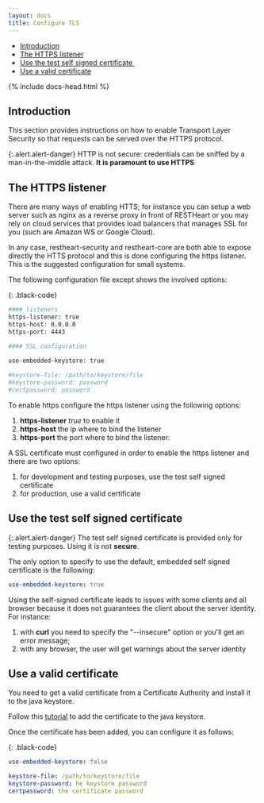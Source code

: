 ```yaml
---
layout: docs
title: Configure TLS
---
```


<div markdown="1" class="d-none d-xl-block col-xl-2 order-last bd-toc">

* [Introduction](#introduction)
* [The HTTPS listener](#the-https-listener)
* [Use the test self signed certificate ](#use-the-test-self-signed-certificate)
* [Use a valid certificate](#use-a-valid-certificate)

</div>
<div markdown="1" class="col-12 col-md-9 col-xl-8 py-md-3 bd-content">

{% include docs-head.html %} 

## Introduction 

This section provides instructions on how to enable Transport Layer Security so that requests can be served over the HTTPS protocol.

{:.alert.alert-danger}
HTTP is not secure: credentials can be sniffed by a man-in-the-middle attack. **It is paramount to use HTTPS**

## The HTTPS listener

There are many ways of enabling HTTS; for instance you can setup a web server such as nginx as a reverse proxy in front of RESTHeart or you may rely on cloud services that provides load balancers that manages SSL for you (such are Amazon WS or Google Cloud).

In any case, restheart-security and restheart-core are both able to expose directly the HTTS protocol and  this is done configuring the https listener. This is the suggested configuration for small systems.

The following configuration file except shows the involved options:

{: .black-code}
``` bash
#### listeners
https-listener: true
https-host: 0.0.0.0
https-port: 4443

#### SSL configuration
 
use-embedded-keystore: true

#keystore-file: /path/to/keystore/file
#keystore-password: password
#certpassword: password
```

To enable https configure the https listener using the following options:

1.  **https-listener** *true* to enable it
2.  **https-host** the ip where to bind the listener
3.  **https-port** the port where to bind the listener:

A SSL certificate must configured in order to enable the https listener and there are two options:

1.  for development and testing purposes, use the test self signed certificate
2.  for production, use a valid certificate

## Use the test self signed certificate 

{:.alert.alert-danger}
The test self signed certificate is provided only for testing purposes. Using it is not **secure**.

The only option to specify to use the default, embedded self signed certificate is the following:

``` yml
use-embedded-keystore: true
```

Using the self-signed certificate leads to issues with some clients and all browser because it does not guarantees the client about the server identity. For instance:

1.  with **curl** you need to specify the "--insecure" option or you'll get an error message;
2.  with any browser, the user will get warnings about the server identity

## Use a valid certificate

You need to get a valid certificate from a Certificate Authority and install it to the java keystore. 

Follow this <a target="_blank" href="https://www.digitalocean.com/community/tutorials/java-keytool-essentials-working-with-java-keystores">tutorial</a> to add the certificate to the java keystore.

Once the certificate has been added, you can configure it as follows:

{: .black-code}
``` yml
use-embedded-keystore: false

keystore-file: /path/to/keystore/file
keystore-password: he keystore password
certpassword: the certificate password
```